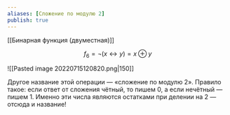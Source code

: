 ```yaml
---
aliases: [Сложение по модулю 2]
publish: true
---
```

[[Бинарная функция (двуместная)]]

$$f_6 =¬(x↔y)=x⊕y$$

![[Pasted image 20220715120820.png|150]]


Другое название этой операции — «сложение по модулю 2». Правило такое: если ответ от сложения чётный, то пишем 0, а если нечётный — пишем 1. Именно эти числа являются остатками при делении на 2 — отсюда и название!